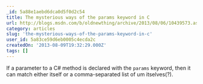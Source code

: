 ```yaml
---
_id: 5a88e1aebd6dca0d5f0d2c54
title: The mysterious ways of the params keyword in C
url: http://blogs.msdn.com/b/oldnewthing/archive/2013/08/06/10439573.aspx
category: articles
slug: 'the-mysterious-ways-of-the-params-keyword-in-c'
user_id: 5a83ce59d6eb0005c4ecda2c
createdOn: '2013-08-09T19:32:29.000Z'
tags: []
---
```


If a parameter to a C# method is declared with the <code>params</code> keyword, then it can match either itself or a comma-separated list of um itselves(?).

